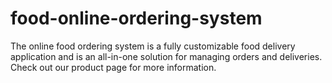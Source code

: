 # food-online-ordering-system
The online food ordering system is a fully customizable food delivery application and is an all-in-one solution for managing orders and deliveries. Check out our product page for more information.
